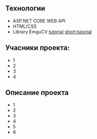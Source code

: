 ## Технологии

* ASP.NET CORE WEB API
* HTML/CSS
* Library EmguCV [tutorial](https://www.youtube.com/playlist?list=PLUSwCY_ybvyLcNxZ1Q3vCkaCH9rjrRxA6) [short tutorial](https://www.youtube.com/watch?v=IBG5IQQGHg4&list=PLH3y3SWteZd3LSZ0N3_dGnY3n2hYjLn7b)

## Учасники проекта:

* 1
* 2
* 3
* 4

## Описание проекта

* 1
* 2
* 3
* 4
* 5
* 6